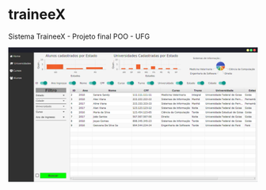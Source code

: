 # traineeX
Sistema TraineeX - Projeto final POO - UFG


<img src="https://raw.githubusercontent.com/alanvianaa/traineeX/master/Documenta%C3%A7%C3%A3o/tela_home.png" />

